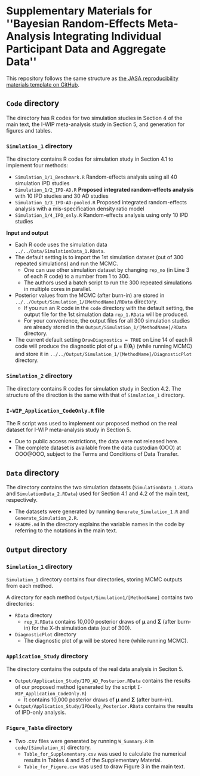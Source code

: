 # **Supplementary Materials for ''Bayesian Random-Effects Meta-Analysis Integrating Individual Participant Data and Aggregate Data''**  

This repository follows the same structure as [the JASA reproducibility materials template on GitHub](https://github.com/jasa-acs/repro-template).

## `Code` directory 

The directory has R codes for two simulation studies in Section 4 of the main text, the  I-WIP meta-analysis study in Section 5, and generation for figures and tables. 

### `Simulation_1` directory

The directory contains R codes for simulation study in Section 4.1 to implement four methods: 
  - `Simulation_1/1_Benchmark.R` Random-effects analysis using all 40 simulation IPD studies
  - `Simulation_1/2_IPD-AD.R` **Proposed integrated random-effects analysis** with 10 IPD studies and 30 AD studies
  - `Simulation_1/3_IPD-AD-pooled.R` Proposed integrated random-effects analysis with a mis-specification density ratio model
  - `Simulation_1/4_IPD_only.R` Random-effects analysis using only 10 IPD studies

**Input and output**
  - Each R code uses the simulation data `../../Data/SimulationData_1.RData`.
  - The default setting is to import the 1st simulation dataset (out of 300 repeated simulations) and run the MCMC. 
      - One can use other simulation dataset by changing `rep_no` (in Line 3 of each R code) to a number from 1 to 300.
      - The authors used a batch script to run the 300 repeated simulations in multiple cores in parallel.
  - Posterior values from the MCMC (after burn-in) are stored in `../../Output/Simulation_1/[MethodName]/RData` directory.
      - If you run an R code in the `code` directory with the default setting, the output file for the 1st simulation data `rep_1.RData` will be produced.
      - For your convenience, the output files for all 300 simulation studies are already stored in the  `Output/Simulation_1/[MethodName]/RData` directory.
  - The current default setting `DrawDiagnostics = TRUE` on Line 14 of each R code will produce the diagnostic plot of **μ** = E(**θ**<sub>l</sub>) (while running MCMC) and store it in `../../Output/Simulation_1/[MethodName]/DiagnosticPlot` directory.

### `Simulation_2` directory

The directory contains R codes for simulation study in Section 4.2. The structure of the direction is the same with that of `Simulation_1` directory.

### `I-WIP_Application_CodeOnly.R` file 

The R script was used to implement our proposed method on the real dataset for I-WIP meta-analysis study in Section 5. 
  - Due to public access restrictions, the data were not released here.
  - The complete dataset is available from the data custodian (OOO) at OOO@OOO, subject to the Terms and Conditions of Data Transfer.

## `Data` directory 

The directory contains the two simulation datasets (`SimulationData_1.RData` and `SimulationData_2.RData`) used for Section 4.1 and 4.2 of the main text, respectively.
  - The datasets were generated by running `Generate_Simulation_1.R` and `Generate_Simulation_2.R`.
  - `README.md` in the directory explains the variable names in the code by referring to the notations in the main text.  

## `Output` directory 

### `Simulation_1` directory

`Simulation_1` directory contains four directories, storing MCMC outputs from each method. 

A directory for each method `Output/Simulation1/[MethodName]` contains two directories: 
  - `RData` directory
      - `rep_X.RData` contains 10,000 posterior draws of **μ** and **Σ** (after burn-in) for the X-th simulation data (out of 300). 
  - `DiagnosticPlot` directory
      -  The diagnostic plot of **μ** will be stored here (while running MCMC).

### `Application_Study` directory
  
The directory contains the outputs of the real data analysis in Seciton 5.
  - `Output/Application_Study/IPD_AD_Posterior.RData` contains the results of our proposed method (generated by the script `I-WIP_Application_CodeOnly.R`)
      - It contains 10,000 posterior draws of **μ** and **Σ** (after burn-in).  
  - `Output/Application_Study/IPDonly_Posterior.RData` contains the results of IPD-only analysis. 

### `Figure_Table` directory

  - Two .csv files were generated by running `W_Summary.R` in `code/[Simulation_X]` directory.
      - `Table_for_Supplementary.csv` was used to calculate the numerical results in Tables 4 and 5 of the Supplementary Material.
      - `Table_for_Figure.csv` was used to draw Figure 3 in the main text.
